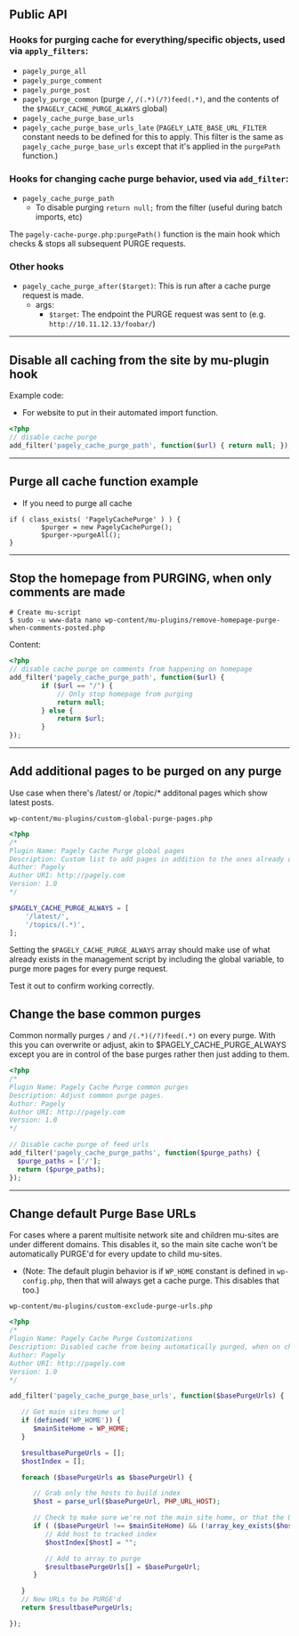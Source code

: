 Public API
---

### Hooks for purging cache for everything/specific objects, used via `apply_filters`:

- `pagely_purge_all`
- `pagely_purge_comment`
- `pagely_purge_post`
- `pagely_purge_common` (purge `/`, `/(.*)(/?)feed(.*)`, and the contents of the `$PAGELY_CACHE_PURGE_ALWAYS` global)
- `pagely_cache_purge_base_urls`
- `pagely_cache_purge_base_urls_late` (`PAGELY_LATE_BASE_URL_FILTER` constant needs to be defined for this to apply. This filter is the same as `pagely_cache_purge_base_urls` except that it's applied in the `purgePath` function.)

### Hooks for changing cache purge behavior, used via `add_filter`:

- `pagely_cache_purge_path`
  - To disable purging `return null;` from the filter (useful during batch imports, etc)
 
The `pagely-cache-purge.php:purgePath()` function is the main hook which checks & stops all subsequent PURGE requests.

### Other hooks

- `pagely_cache_purge_after($target)`: This is run after a cache purge request is made.
  - args:
    - `$target`: The endpoint the PURGE request was sent to (e.g. `http://10.11.12.13/foobar/`)
---

## Disable all caching from the site by mu-plugin hook

Example code:
- For website to put in their automated import function.
```php
<?php
// disable cache purge
add_filter('pagely_cache_purge_path', function($url) { return null; });
```
---

## Purge all cache function example
- If you need to purge all cache
```
if ( class_exists( 'PagelyCachePurge' ) ) {
        $purger = new PagelyCachePurge();
        $purger->purgeAll();
}
```
---

## Stop the homepage from PURGING, when only comments are made
```
# Create mu-script
$ sudo -u www-data nano wp-content/mu-plugins/remove-homepage-purge-when-comments-posted.php
```

Content:
```php
<?php
// disable cache purge on comments from happening on homepage
add_filter('pagely_cache_purge_path', function($url) {
        if ($url == "/") {
            // Only stop homepage from purging
            return null;
        } else {
            return $url;
        }
});
```



---

## Add additional pages to be purged on any purge

Use case when there's /latest/ or /topic/* additonal pages which show latest posts.

```
wp-content/mu-plugins/custom-global-purge-pages.php
```
```php
<?php
/*
Plugin Name: Pagely Cache Purge global pages
Description: Custom list to add pages in addition to the ones already queued up to be purged.
Author: Pagely
Author URI: http://pagely.com
Version: 1.0
*/

$PAGELY_CACHE_PURGE_ALWAYS = [
    '/latest/',
    '/topics/(.*)',
];
```
Setting the `$PAGELY_CACHE_PURGE_ALWAYS` array should make use of what already exists in the management script by including the global variable, to purge more pages for every purge request.

Test it out to confirm working correctly.

## Change the base common purges
Common normally purges `/` and `/(.*)(/?)feed(.*)` on every purge.  With this you can overwrite or adjust, akin to $PAGELY_CACHE_PURGE_ALWAYS except
you are in control of the base purges rather then just adding to them.

```php
<?php
/*
Plugin Name: Pagely Cache Purge common purges
Description: Adjust common purge pages.
Author: Pagely
Author URI: http://pagely.com
Version: 1.0
*/

// Disable cache purge of feed urls
add_filter('pagely_cache_purge_paths', function($purge_paths) {
  $purge_paths = ['/'];
  return ($purge_paths);
});
```

---

## Change default Purge Base URLs

For cases where a parent multisite network site and children mu-sites are under different domains. This disables it, so the main site cache won't be automatically PURGE'd for every update to child mu-sites. 

- (Note: The default plugin behavior is if `WP_HOME` constant is defined in `wp-config.php`, then that will always get a cache purge. This disables that too.)

```
wp-content/mu-plugins/custom-exclude-purge-urls.php
```

```php
<?php
/*
Plugin Name: Pagely Cache Purge Customizations
Description: Disabled cache from being automatically purged, when on child mu-sites. + dedupes the PURGE Url Hosts.
Author: Pagely
Author URI: http://pagely.com
Version: 1.0
*/

add_filter('pagely_cache_purge_base_urls', function($basePurgeUrls) {

   // Get main sites home url
   if (defined('WP_HOME')) {
      $mainSiteHome = WP_HOME;
   }

   $resultbasePurgeUrls = [];
   $hostIndex = [];

   foreach ($basePurgeUrls as $basePurgeUrl) {

      // Grab only the hosts to build index
      $host = parse_url($basePurgeUrl, PHP_URL_HOST);

      // Check to make sure we're not the main site home, or that the URL Host already exists
      if ( ($basePurgeUrl !== $mainSiteHome) && (!array_key_exists($host, $hostIndex)) ) {
         // Add host to tracked index
         $hostIndex[$host] = "";

         // Add to array to purge
         $resultbasePurgeUrls[] = $basePurgeUrl;
      }

   }
   // New URLs to be PURGE'd
   return $resultbasePurgeUrls;

});
```
